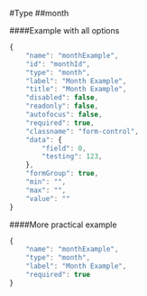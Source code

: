 #Type 
##month

####Example with all options

```javascript
{
    "name": "monthExample",
    "id": "monthId",
    "type": "month",
    "label": "Month Example",
    "title": "Month Example",
    "disabled": false,
    "readonly": false,
    "autofocus": false,
    "required": true,
    "classname": "form-control",
    "data": {
        "field": 0,
        "testing": 123,
    },
    "formGroup": true,
    "min": "",
    "max": "",
    "value": ""
}
```

####More practical example

```javascript
{
    "name": "monthExample",
    "type": "month",
    "label": "Month Example",
    "required": true
}
```